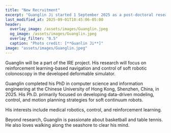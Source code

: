 ```yaml
---
title: "New Recruitment"  
excerpt: "Guanglin Ji started 1 September 2025 as a post-doctoral researcher with the department of Computer Science, University of Copenhagen."
last_modified_at: 2025-09-01T10:45:06-05:00
header:
  overlay_image: /assets/images/Guanglin.jpeg
  og_image: /assets/images/Guanglin.jpeg
  overlay_filter: "0.5"
  caption: "Photo credit: [**Guanlin Ji**]"
image: "assets/images/Guanglin.jpeg"
---
```


Guanglin will be a part of the IRE project. 
His research will focus on reinforcement learning-based navigation and control of soft robotic colonoscopy in the developed deformable simulator. 

Guanglin completed his PhD in computer science and information engineering at the Chinese University of Hong Kong, Shenzhen, China, in 2025. His Ph.D. primarily focused on developing data-driven modeling, control, and motion planning strategies for soft continuum robots. 

His interests include medical robotics, control, and reinforcement learning.

Beyond research, Guanglin is passionate about basketball and table tennis. He also loves walking along the seashore to clear his mind.
